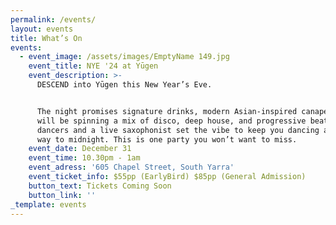 ```yaml
---
permalink: /events/
layout: events
title: What’s On
events:
  - event_image: /assets/images/EmptyName 149.jpg
    event_title: NYE '24 at Yūgen
    event_description: >-
      DESCEND into Yūgen this New Year’s Eve.


      The night promises signature drinks, modern Asian-inspired canapés, DJ DNE
      will be spinning a mix of disco, deep house, and progressive beats, while
      dancers and a live saxophonist set the vibe to keep you dancing all the
      way to midnight. This is one party you won’t want to miss.
    event_date: December 31
    event_time: 10.30pm - 1am
    event_adress: '605 Chapel Street, South Yarra'
    event_ticket_info: $55pp (EarlyBird) $85pp (General Admission)
    button_text: Tickets Coming Soon
    button_link: ''
_template: events
---
```


